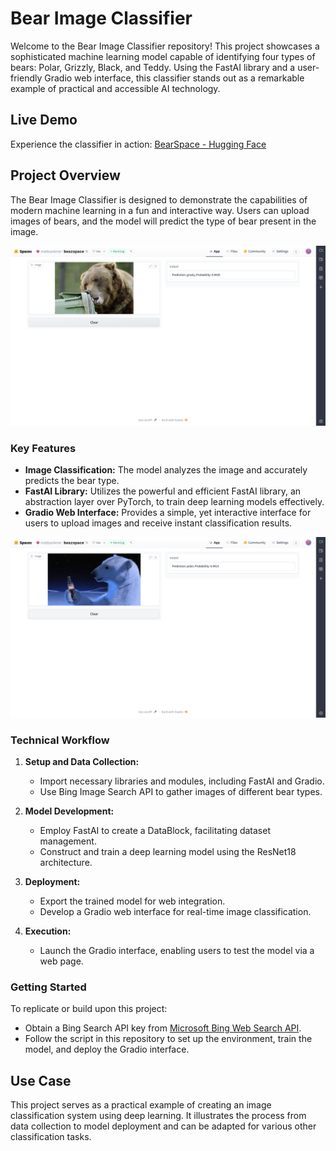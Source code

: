 # Bear Image Classifier

Welcome to the Bear Image Classifier repository! This project showcases a sophisticated machine learning model capable of identifying four types of bears: Polar, Grizzly, Black, and Teddy. Using the FastAI library and a user-friendly Gradio web interface, this classifier stands out as a remarkable example of practical and accessible AI technology.

## Live Demo

Experience the classifier in action: [BearSpace - Hugging Face](https://huggingface.co/spaces/mattsankner/bearspace)

## Project Overview

The Bear Image Classifier is designed to demonstrate the capabilities of modern machine learning in a fun and interactive way. Users can upload images of bears, and the model will predict the type of bear present in the image.

![Screenshot of my app](/grizzlyscreenshot.png)

### Key Features

- **Image Classification:** The model analyzes the image and accurately predicts the bear type.
- **FastAI Library:** Utilizes the powerful and efficient FastAI library, an abstraction layer over PyTorch, to train deep learning models effectively.
- **Gradio Web Interface:** Provides a simple, yet interactive interface for users to upload images and receive instant classification results.

![Screenshot of my app](/polarsc2.png)

### Technical Workflow

1. **Setup and Data Collection:** 
   - Import necessary libraries and modules, including FastAI and Gradio.
   - Use Bing Image Search API to gather images of different bear types.

2. **Model Development:**
   - Employ FastAI to create a DataBlock, facilitating dataset management.
   - Construct and train a deep learning model using the ResNet18 architecture.

3. **Deployment:**
   - Export the trained model for web integration.
   - Develop a Gradio web interface for real-time image classification.

4. **Execution:**
   - Launch the Gradio interface, enabling users to test the model via a web page.


### Getting Started

To replicate or build upon this project:
- Obtain a Bing Search API key from [Microsoft Bing Web Search API](https://www.microsoft.com/en-us/bing/apis/bing-web-search-api).
- Follow the script in this repository to set up the environment, train the model, and deploy the Gradio interface.

## Use Case

This project serves as a practical example of creating an image classification system using deep learning. It illustrates the process from data collection to model deployment and can be adapted for various other classification tasks.
